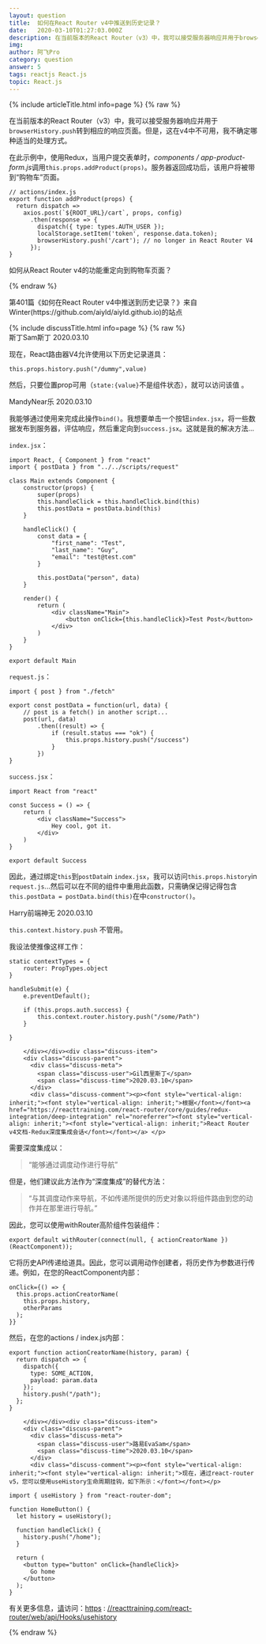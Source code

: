 ```yaml
---
layout: question
title:  如何在React Router v4中推送到历史记录？
date:   2020-03-10T01:27:03.000Z
description: 在当前版本的React Router（v3）中，我可以接受服务器响应并用于browserHistory.push转到相应的响应页面。但是，这在v4中不可用...
img: 
author: 阿飞Pro
category: question
answer: 5
tags: reactjs React.js
topic: React.js
---
```

<div class="article-root">
  <div class="article">
    {% include articleTitle.html info=page %}
    {% raw %}
    <div class="article-content"><p><font style="vertical-align: inherit;"><font style="vertical-align: inherit;">在当前版本的React Router（v3）中，我可以接受服务器响应并用于</font></font><code>browserHistory.push</code><font style="vertical-align: inherit;"><font style="vertical-align: inherit;">转到相应的响应页面。</font><font style="vertical-align: inherit;">但是，这在v4中不可用，我不确定哪种适当的处理方式。</font></font></p>

<p><font style="vertical-align: inherit;"><font style="vertical-align: inherit;">在此示例中，使用Redux，</font><font style="vertical-align: inherit;">当用户提交表单时</font><font style="vertical-align: inherit;">，</font></font><em><font style="vertical-align: inherit;"><font style="vertical-align: inherit;">components / app-product-form.js</font></font></em><font style="vertical-align: inherit;"><font style="vertical-align: inherit;">调用</font></font><code>this.props.addProduct(props)</code><font style="vertical-align: inherit;"><font style="vertical-align: inherit;">。</font><font style="vertical-align: inherit;">服务器返回成功后，该用户将被带到“购物车”页面。</font></font></p>

<pre><code>// actions/index.js<font></font>
export function addProduct(props) {<font></font>
  return dispatch =&gt;<font></font>
    axios.post(`${ROOT_URL}/cart`, props, config)<font></font>
      .then(response =&gt; {<font></font>
        dispatch({ type: types.AUTH_USER });<font></font>
        localStorage.setItem('token', response.data.token);<font></font>
        browserHistory.push('/cart'); // no longer in React Router V4<font></font>
      });<font></font>
}<font></font>
</code></pre>

<p><font style="vertical-align: inherit;"><font style="vertical-align: inherit;">如何从React Router v4的功能重定向到购物车页面？</font></font></p></div>
    {% endraw %}
  </div>
  <p class="winter_mark">第401篇《如何在React Router v4中推送到历史记录？》来自Winter(https://github.com/aiyld/aiyld.github.io)的站点</p>
  <div class="discuss-wrapper">
    {% include discussTitle.html info=page %}
    {% raw %}
    <div class="discuss-list">
    <div class="discuss-item">
        <div class="discuss-parent">
          <div class="discuss-meta">
            <span class="discuss-user">斯丁Sam斯丁</span>
            <span class="discuss-time">2020.03.10</span>
          </div>
          <div class="discuss-comment"><p><font style="vertical-align: inherit;"><font style="vertical-align: inherit;">现在，React路由器V4允许使用以下历史记录道具：</font></font></p>

<pre><code>this.props.history.push("/dummy",value)
</code></pre>

<p><font style="vertical-align: inherit;"><font style="vertical-align: inherit;">然后，只要位置prop可用（</font></font><code>state:{value}</code><font style="vertical-align: inherit;"><font style="vertical-align: inherit;">不是组件状态），</font><font style="vertical-align: inherit;">就可以访问该值 
 </font><font style="vertical-align: inherit;">。</font></font></p></div>
        </div></div><div class="discuss-item">
        <div class="discuss-parent">
          <div class="discuss-meta">
            <span class="discuss-user">MandyNear乐</span>
            <span class="discuss-time">2020.03.10</span>
          </div>
          <div class="discuss-comment"><p><font style="vertical-align: inherit;"><font style="vertical-align: inherit;">我能够通过使用来完成此操作</font></font><code>bind()</code><font style="vertical-align: inherit;"><font style="vertical-align: inherit;">。</font><font style="vertical-align: inherit;">我想要单击一个按钮</font></font><code>index.jsx</code><font style="vertical-align: inherit;"><font style="vertical-align: inherit;">，将一些数据发布到服务器，评估响应，然后重定向到</font></font><code>success.jsx</code><font style="vertical-align: inherit;"><font style="vertical-align: inherit;">。</font><font style="vertical-align: inherit;">这就是我的解决方法...</font></font></p>

<p><code>index.jsx</code><font style="vertical-align: inherit;"><font style="vertical-align: inherit;">：</font></font></p>

<pre><code>import React, { Component } from "react"<font></font>
import { postData } from "../../scripts/request"<font></font>
<font></font>
class Main extends Component {<font></font>
    constructor(props) {<font></font>
        super(props)<font></font>
        this.handleClick = this.handleClick.bind(this)<font></font>
        this.postData = postData.bind(this)<font></font>
    }<font></font>
<font></font>
    handleClick() {<font></font>
        const data = {<font></font>
            "first_name": "Test",<font></font>
            "last_name": "Guy",<font></font>
            "email": "test@test.com"<font></font>
        }<font></font>
<font></font>
        this.postData("person", data)<font></font>
    }<font></font>
<font></font>
    render() {<font></font>
        return (<font></font>
            &lt;div className="Main"&gt;<font></font>
                &lt;button onClick={this.handleClick}&gt;Test Post&lt;/button&gt;<font></font>
            &lt;/div&gt;<font></font>
        )<font></font>
    }<font></font>
}<font></font>
<font></font>
export default Main<font></font>
</code></pre>

<p><code>request.js</code><font style="vertical-align: inherit;"><font style="vertical-align: inherit;">：</font></font></p>

<pre><code>import { post } from "./fetch"<font></font>
<font></font>
export const postData = function(url, data) {<font></font>
    // post is a fetch() in another script...<font></font>
    post(url, data)<font></font>
        .then((result) =&gt; {<font></font>
            if (result.status === "ok") {<font></font>
                this.props.history.push("/success")<font></font>
            }<font></font>
        })<font></font>
}<font></font>
</code></pre>

<p><code>success.jsx</code><font style="vertical-align: inherit;"><font style="vertical-align: inherit;">：</font></font></p>

<pre><code>import React from "react"<font></font>
<font></font>
const Success = () =&gt; {<font></font>
    return (<font></font>
        &lt;div className="Success"&gt;<font></font>
            Hey cool, got it.<font></font>
        &lt;/div&gt;<font></font>
    )<font></font>
}<font></font>
<font></font>
export default Success<font></font>
</code></pre>

<p><font style="vertical-align: inherit;"><font style="vertical-align: inherit;">因此，通过绑定</font></font><code>this</code><font style="vertical-align: inherit;"><font style="vertical-align: inherit;">到</font></font><code>postData</code><font style="vertical-align: inherit;"><font style="vertical-align: inherit;">in </font></font><code>index.jsx</code><font style="vertical-align: inherit;"><font style="vertical-align: inherit;">，我可以访问</font></font><code>this.props.history</code><font style="vertical-align: inherit;"><font style="vertical-align: inherit;">in </font></font><code>request.js</code><font style="vertical-align: inherit;"><font style="vertical-align: inherit;">...然后可以在不同的组件中重用此函数，只需确保记得记得包含</font></font><code>this.postData = postData.bind(this)</code><font style="vertical-align: inherit;"><font style="vertical-align: inherit;">在中</font></font><code>constructor()</code><font style="vertical-align: inherit;"><font style="vertical-align: inherit;">。</font></font></p></div>
        </div></div><div class="discuss-item">
        <div class="discuss-parent">
          <div class="discuss-meta">
            <span class="discuss-user">Harry前端神无</span>
            <span class="discuss-time">2020.03.10</span>
          </div>
          <div class="discuss-comment"><p><code>this.context.history.push</code><font style="vertical-align: inherit;"><font style="vertical-align: inherit;"> 不管用。</font></font></p>

<p><font style="vertical-align: inherit;"><font style="vertical-align: inherit;">我设法使推像这样工作：</font></font></p>

<pre><code>static contextTypes = {<font></font>
    router: PropTypes.object<font></font>
}<font></font>
<font></font>
handleSubmit(e) {<font></font>
    e.preventDefault();<font></font>
<font></font>
    if (this.props.auth.success) {<font></font>
        this.context.router.history.push("/some/Path")<font></font>
    }<font></font>
<font></font>
}<font></font>
</code></pre></div>
        </div></div><div class="discuss-item">
        <div class="discuss-parent">
          <div class="discuss-meta">
            <span class="discuss-user">Gil西里斯丁</span>
            <span class="discuss-time">2020.03.10</span>
          </div>
          <div class="discuss-comment"><p><font style="vertical-align: inherit;"><font style="vertical-align: inherit;">根据</font></font><a href="https://reacttraining.com/react-router/core/guides/redux-integration/deep-integration" rel="noreferrer"><font style="vertical-align: inherit;"><font style="vertical-align: inherit;">React Router v4文档-Redux深度集成会话</font></font></a> </p>

<p><font style="vertical-align: inherit;"><font style="vertical-align: inherit;">需要深度集成以： </font></font></p>

<blockquote>
  <p><font style="vertical-align: inherit;"><font style="vertical-align: inherit;">“能够通过调度动作进行导航”</font></font></p>
</blockquote>

<p><font style="vertical-align: inherit;"><font style="vertical-align: inherit;">但是，他们建议此方法作为“深度集成”的替代方法：</font></font></p>

<blockquote>
  <p><font style="vertical-align: inherit;"><font style="vertical-align: inherit;">“与其调度动作来导航，不如传递所提供的历史对象以将组件路由到您的动作并在那里进行导航。”</font></font></p>
</blockquote>

<p><font style="vertical-align: inherit;"><font style="vertical-align: inherit;">因此，您可以使用withRouter高阶组件包装组件：</font></font></p>

<p><code>export default withRouter(connect(null, { actionCreatorName })(ReactComponent));</code></p>

<p><font style="vertical-align: inherit;"><font style="vertical-align: inherit;">它将历史API传递给道具。</font><font style="vertical-align: inherit;">因此，您可以调用动作创建者，将历史作为参数进行传递。</font><font style="vertical-align: inherit;">例如，在您的ReactComponent内部：</font></font></p>

<pre><code>onClick={() =&gt; {<font></font>
  this.props.actionCreatorName(<font></font>
    this.props.history,<font></font>
    otherParams<font></font>
  );<font></font>
}}<font></font>
</code></pre>

<p><font style="vertical-align: inherit;"><font style="vertical-align: inherit;">然后，在您的actions / index.js内部：</font></font></p>

<pre><code>export function actionCreatorName(history, param) {<font></font>
  return dispatch =&gt; {<font></font>
    dispatch({<font></font>
      type: SOME_ACTION,<font></font>
      payload: param.data<font></font>
    });<font></font>
    history.push("/path");<font></font>
  };<font></font>
}<font></font>
</code></pre></div>
        </div></div><div class="discuss-item">
        <div class="discuss-parent">
          <div class="discuss-meta">
            <span class="discuss-user">路易EvaSam</span>
            <span class="discuss-time">2020.03.10</span>
          </div>
          <div class="discuss-comment"><p><font style="vertical-align: inherit;"><font style="vertical-align: inherit;">现在，通过react-router v5，您可以使用useHistory生命周期挂钩，如下所示：</font></font></p>

<pre><code>import { useHistory } from "react-router-dom";<font></font>
<font></font>
function HomeButton() {<font></font>
  let history = useHistory();<font></font>
<font></font>
  function handleClick() {<font></font>
    history.push("/home");<font></font>
  }<font></font>
<font></font>
  return (<font></font>
    &lt;button type="button" onClick={handleClick}&gt;<font></font>
      Go home<font></font>
    &lt;/button&gt;<font></font>
  );<font></font>
}<font></font>
</code></pre>

<p><font style="vertical-align: inherit;"><font style="vertical-align: inherit;">有关更多信息，</font><a href="https://reacttraining.com/react-router/web/api/Hooks/usehistory" rel="noreferrer"><font style="vertical-align: inherit;">请</font></a><font style="vertical-align: inherit;">访问：</font><a href="https://reacttraining.com/react-router/web/api/Hooks/usehistory" rel="noreferrer"><font style="vertical-align: inherit;">https</font></a><font style="vertical-align: inherit;"> : </font></font><a href="https://reacttraining.com/react-router/web/api/Hooks/usehistory" rel="noreferrer"><font style="vertical-align: inherit;"><font style="vertical-align: inherit;">//reacttraining.com/react-router/web/api/Hooks/usehistory</font></font></a></p></div>
        </div></div>
    </div>
    {% endraw %}
  </div>
<div>
